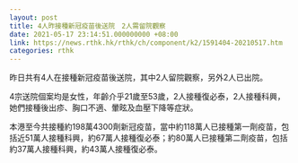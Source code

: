 ```yaml
---
layout: post
title: 4人昨接種新冠疫苗後送院　2人需留院觀察
date: 2021-05-17 23:14:51.000000000 +08:00
link: https://news.rthk.hk/rthk/ch/component/k2/1591404-20210517.htm
categories: rthk
---
```


昨日共有4人在接種新冠疫苗後送院，其中2人留院觀察，另外2人已出院。

4宗送院個案均是女性，年齡介乎21歲至53歲，2人接種復必泰，2人接種科興，她們接種後出疹、胸口不適、暈眩及血壓下降等症狀。

本港至今共接種約198萬4300劑新冠疫苗，當中約118萬人已接種第一劑疫苗，包括近51萬人接種科興，約67萬人接種復必泰；約80萬人已接種第二劑疫苗，包括約37萬人接種科興，約43萬人接種復必泰。
